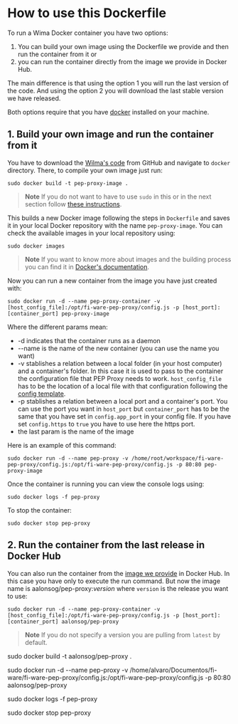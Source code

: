 # How to use this Dockerfile

To run a Wima Docker container you have two options: 

1. You can build your own image using the Dockerfile we provide and then run the container from it or
2. you can run the container directly from the image we provide in Docker Hub.

The main difference is that using the option 1 you will run the last version of the code. And using the option 2 you will download the last stable version we have released.  

Both options require that you have [docker](https://docs.docker.com/installation/) installed on your machine.

## 1. Build your own image and run the container from it

You have to download the [Wilma's code](https://github.com/ging/fi-ware-pep-proxy) from GitHub and navigate to `docker` directory. There, to compile your own image just run:

	sudo docker build -t pep-proxy-image .

> **Note**
> If you do not want to have to use `sudo` in this or in the next section follow [these instructions](https://docs.docker.com/installation/ubuntulinux/#create-a-docker-group).

This builds a new Docker image following the steps in `Dockerfile` and saves it in your local Docker repository with the name `pep-proxy-image`. You can check the available images in your local repository using: 

	sudo docker images

> **Note**
> If you want to know more about images and the building process you can find it in [Docker's documentation](https://docs.docker.com/userguide/dockerimages/).

Now you can run a new container from the image you have just created with:

	sudo docker run -d --name pep-proxy-container -v [host_config_file]:/opt/fi-ware-pep-proxy/config.js -p [host_port]:[container_port] pep-proxy-image

Where the different params mean: 

* -d indicates that the container runs as a daemon
* --name is the name of the new container (you can use the name you want)
* -v stablishes a relation between a local folder (in your host computer) and a container's folder. In this case it is used to pass to the container the configuration file that PEP Proxy needs to work. `host_config_file` has to be the location of a local file with that configuration following the [config template](https://github.com/ging/fi-ware-pep-proxy/blob/master/config.js.template).
* -p stablishes a relation between a local port and a container's port. You can use the port you want in `host_port` but `container_port` has to be the same that you have set in `config.app_port` in your config file. If you have set `config.https` to `true` you have to use here the https port.
* the last param is the name of the image

Here is an example of this command:

	sudo docker run -d --name pep-proxy -v /home/root/workspace/fi-ware-pep-proxy/config.js:/opt/fi-ware-pep-proxy/config.js -p 80:80 pep-proxy-image

Once the container is running you can view the console logs using: 

	sudo docker logs -f pep-proxy

To stop the container:

	sudo docker stop pep-proxy


## 2. Run the container from the last release in Docker Hub

You can also run the container from the [image we provide](https://hub.docker.com/r/aalonsog/pep-proxy/) in Docker Hub. In this case you have only to execute the run command. But now the image name is aalonsog/pep-proxy:*version* where `version` is the release you want to use:

	sudo docker run -d --name pep-proxy-container -v [host_config_file]:/opt/fi-ware-pep-proxy/config.js -p [host_port]:[container_port] aalonsog/pep-proxy

> **Note**
> If you do not specify a version you are pulling from `latest` by default.



























sudo docker build -t aalonsog/pep-proxy .

sudo docker run -d --name pep-proxy -v /home/alvaro/Documentos/fi-ware/fi-ware-pep-proxy/config.js:/opt/fi-ware-pep-proxy/config.js -p 80:80 aalonsog/pep-proxy

sudo docker logs -f pep-proxy

sudo docker stop pep-proxy